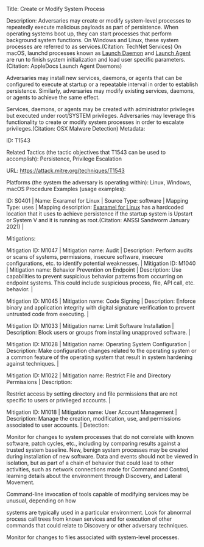 Title: Create or Modify System Process

Description: Adversaries may create or modify system-level processes to repeatedly execute malicious payloads as part of persistence. When operating systems boot up, they can start processes that perform background system functions. On Windows and Linux, these system processes are referred to as services.(Citation: TechNet Services) On macOS, launchd processes known as [Launch Daemon](https://attack.mitre.org/techniques/T1543/004) and [Launch Agent](https://attack.mitre.org/techniques/T1543/001) are run to finish system initialization and load user specific parameters.(Citation: AppleDocs Launch Agent Daemons)

Adversaries may install new services, daemons, or agents that can be configured to execute at startup or a repeatable interval in order to establish persistence. Similarly, adversaries may modify existing services, daemons, or agents to achieve the same effect.

Services, daemons, or agents may be created with administrator privileges but executed under root/SYSTEM privileges. Adversaries may leverage this functionality to create or modify system processes in order to escalate privileges.(Citation: OSX Malware Detection) Metadata:

ID: T1543

Related Tactics (the tactic objectives that T1543 can be used to accomplish): Persistence, Privilege Escalation

URL: https://attack.mitre.org/techniques/T1543

Platforms (the system the adversary is operating within): Linux, Windows, macOS Procedure Examples (usage examples):

ID: S0401 | Name: Exaramel for Linux | Source Type: software | Mapping Type: uses | Mapping description: [Exaramel for Linux](https://attack.mitre.org/software/S0401) has a hardcoded location that it uses to achieve persistence if the startup system is Upstart or System V and it is running as root.(Citation: ANSSI Sandworm January 2021) |

Mitigations:

Mitigation ID: M1047 | Mitigation name: Audit | Description: Perform audits or scans of systems, permissions, insecure software, insecure configurations, etc. to identify potential weaknesses. | Mitigation ID: M1040 | Mitigation name: Behavior Prevention on Endpoint | Description: Use capabilities to prevent suspicious behavior patterns from occurring on endpoint systems. This could include suspicious process, file, API call, etc. behavior. |

Mitigation ID: M1045 | Mitigation name: Code Signing | Description: Enforce binary and application integrity with digital signature verification to prevent untrusted code from executing. |

Mitigation ID: M1033 | Mitigation name: Limit Software Installation | Description: Block users or groups from installing unapproved software. |

Mitigation ID: M1028 | Mitigation name: Operating System Configuration | Description: Make configuration changes related to the operating system or a common feature of the operating system that result in system hardening against techniques. |

Mitigation ID: M1022 | Mitigation name: Restrict File and Directory Permissions | Description:

Restrict access by setting directory and file permissions that are not specific to users or privileged accounts. |

Mitigation ID: M1018 | Mitigation name: User Account Management | Description: Manage the creation, modification, use, and permissions associated to user accounts. | Detection:

Monitor for changes to system processes that do not correlate with known software, patch cycles, etc., including by comparing results against a trusted system baseline. New, benign system processes may be created during installation of new software. Data and events should not be viewed in isolation, but as part of a chain of behavior that could lead to other activities, such as network connections made for Command and Control, learning details about the environment through Discovery, and Lateral Movement.

Command-line invocation of tools capable of modifying services may be unusual, depending on how

systems are typically used in a particular environment. Look for abnormal process call trees from known services and for execution of other commands that could relate to Discovery or other adversary techniques.

Monitor for changes to files associated with system-level processes.